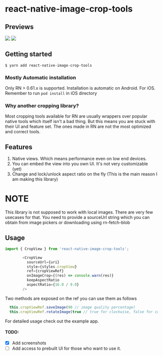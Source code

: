 # react-native-image-crop-tools

## Previews

![](https://github.com/hhunaid/react-native-image-crop-tools/blob/master/previews/android-preview.gif?raw=true) ![](https://github.com/hhunaid/react-native-image-crop-tools/blob/master/previews/ios-preview.gif?raw=true)

## Getting started

`$ yarn add react-native-image-crop-tools`

### Mostly Automatic installation

Only RN > 0.61.x is supported. Installation is automatic on Android. For iOS. Remember to run `pod install` in iOS directory
   
### Why another cropping library?

Most cropping tools available for RN are usually wrappers over popular native tools which itself isn't a bad thing. But this means you are stuck with their UI and feature set. The ones made in RN are not the most optimized and correct tools.

## Features

1. Native views. Which means performance even on low end devices.
2. You can embed the view into you own UI. It's not very customizable (yet)
3. Change and lock/unlock aspect ratio on the fly (This is the main reason I am making this library)

# NOTE

This library is not supposed to work with local images. There are very few usecases for that. You need to provide a sourceUrl string which you can obtain from image pickers or downloading using rn-fetch-blob

## Usage
```javascript
import { CropView } from 'react-native-image-crop-tools';

        <CropView
          sourceUrl={uri}
          style={styles.cropView}
          ref={cropViewRef}
          onImageCrop={(res) => console.warn(res)}
          keepAspectRatio
          aspectRatio={16.0 / 9.0}
        />
```

Two methods are exposed on the ref you can use them as follows

```javascript
  this.cropViewRef.saveImage(90 // image quality percentage)
  this.cropViewRef.rotateImage(true // true for clockwise, false for counterclockwise)
```

For detailed usage check out the example app.

#### TODO:

- [x] Add screenshots
- [ ] Add access to prebuilt UI for those who want to use it.